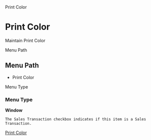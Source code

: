 
Print Color
# Print Color


Maintain Print Color

Menu Path
## Menu Path



- Print Color

Menu Type
### Menu Type

**Window**

```
The Sales Transaction checkbox indicates if this item is a Sales Transaction.
```

[Print Color](../../window-print-color.md)